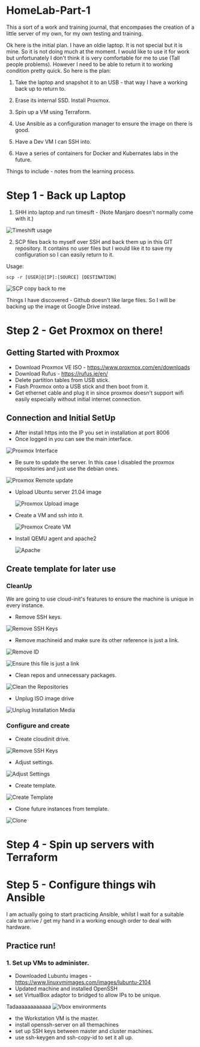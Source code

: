 # HomeLab-Part-1

This a sort of a work and training journal, that encompases the creation of a little server of my own, for my own testing and training.

Ok here is the initial plan. I have an oldie laptop. It is not special but it is mine. So it is not doing much at the moment. I would like to use it for work but unfortunately I don't think it is very comfortable for me to use (Tall people problems). However I need to be able to return it to working condition pretty quick. So here is the plan:

1. Take the laptop and snapshot it to an USB - that way I have a working back up to return to.

2. Erase its internal SSD. Install Proxmox.

3. Spin up a VM using Terraform.

4. Use Ansible as a configuration manager to ensure the image on there is good.

5. Have a Dev VM I can SSH into.

6. Have a series of containers for Docker and Kubernates labs in the future.

Things to include - notes from the learning process.

# Step 1 - Back up Laptop

1. SHH into laptop and run timesift - (Note Manjaro doesn't normally come with it.)

![Timeshift usage](Documentation/Images/Timeshift_backup.png "Timeshift Usage")

2. SCP files back to myself over SSH and back them up in this GIT repository. It contains no user files but I would like it to save my configuration so I can easily return to it.

Usage:

```
scp -r [USER]@[IP]:[SOURCE] [DESTINATION]
```

![SCP copy back to me](Documentation/Images/SCP_usage.png "SCP Copy back to me")

Things I have discovered - Github doesn't like large files. So I will be backing up the image ot Google Drive instead.

# Step 2 - Get Proxmox on there!

## Getting Started with Proxmox

- Download Proxmox VE ISO - https://www.proxmox.com/en/downloads
- Download Rufus - https://rufus.ie/en/
- Delete partition tables from USB stick.
- Flash Proxmox onto a USB stick and then boot from it.
- Get ethernet cable and plug it in since proxmox doesn't support wifi easily especially without initial internet connection.

## Connection and Initial SetUp

- After install https into the IP you set in installation at port 8006
- Once logged in you can see the main interface.

![Proxmox Interface](Documentation/Images/Proxmox-interface.png "Proxmox Interface")

- Be sure to update the server. In this case I disabled the proxmox repositories and just use the debian ones.

![Proxmox Remote update](Documentation/Images/Proxmox-remote-update.png "Remote update")

- Upload Ubuntu server 21.04 image

  ![Proxmox Upload image](Documentation/Images/Proxmox-uploadISO.png "Proxmox Images")

- Create a VM and ssh into it.

  ![Proxmox Create VM](Documentation/Images/Proxmox-CreateVM.png "Proxmox Interface")

- Install QEMU agent and apache2

  ![Apache](Documentation/Images/Proxmox-apache2.png "SUCCESS")

## Create template for later use

### CleanUp

We are going to use cloud-init's features to ensure the machine is unique in every instance.

- Remove SSH keys.

![Remove SSH Keys](Documentation/Images/Template-removeSSHkeys.png "Remove SSH Keys")

- Remove machineid and make sure its other reference is just a link.

![Remove ID](Documentation/Images/Template-removeid.png "Remove ID")

![Ensure this file is just a link](Documentation/Images/Template-ensurelink.png "This file must be a link")

- Clean repos and unnecessary packages.

![Clean the Repositories](Documentation/Images/Template-cleanrepo.png "Clean the repositories")

- Unplug ISO image drive

![Unplug Installation Media](Documentation/Images/Template-unplugISO.png "Unplug Installation media")

### Configure and create

- Create cloudinit drive.

![Remove SSH Keys](Documentation/Images/Template-cloudinit.png "Remove SSH Keys")

- Adjust settings.

![Adjust  Settings](Documentation/Images/Template-cloudinit-settings.png "Adjust cloudinit settings")

- Create template.

![Create Template](Documentation/Images/Template-create.png "Create Template")

- Clone future instances from template.

![Clone](Documentation/Images/Template-clone.png "Clone")

# Step 4 - Spin up servers with Terraform

# Step 5 - Configure things wih Ansible

I am actually going to start practicing Ansible, whilst I wait for a suitable cale to arrive / get my hand in a working enough order to deal with hardware.

## Practice run!

### 1. Set up VMs to administer.

- Downloaded Lubuntu images - https://www.linuxvmimages.com/images/lubuntu-2104
- Updated machine and installed OpenSSH
- set VirtualBox adaptor to bridged to allow IPs to be unique.

Tadaaaaaaaaaaaa
![Vbox environments](Documentation/Images/Ansible-array.png "All my VMs")

- the Workstation VM is the master.
- install openssh-server on all themachines
- set up SSH keys between master and cluster machines.
- use ssh-keygen and ssh-copy-id to set it all up.
